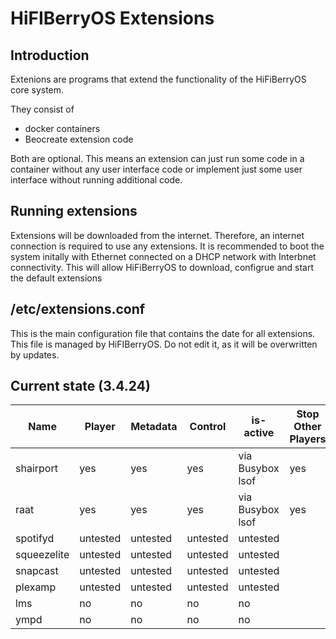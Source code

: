 # HiFIBerryOS Extensions

## Introduction

Extenions are programs that extend the functionality of the HiFiBerryOS core system. 

They consist of
- docker containers
- Beocreate extension code

Both are optional. This means an extension can just run some code in a container without
any user interface code or implement just some user interface without running additional 
code.

## Running extensions

Extensions will be downloaded from the internet. Therefore, an internet connection is 
required to use any extensions. It is recommended to boot the system initally with Ethernet 
connected on a DHCP network with Interbnet connectivity. This will allow HiFiBerryOS to
download, configrue and start the default extensions

## /etc/extensions.conf

This is the main configuration file that contains the date for all extensions.
This file is managed by HiFIBerryOS. Do not edit it, as it will be overwritten by updates.

## Current state (3.4.24)
| Name      | Player      | Metadata       | Control     | is-active|Stop Other Players |
|-----------|-------------|----------------|-------------|----------|-------------------|
|shairport|yes|yes|yes|via Busybox lsof|yes|
|raat|yes|yes|yes|via Busybox lsof|yes|
|spotifyd|untested|untested|untested|untested|
|squeezelite|untested|untested|untested|untested|
|snapcast|untested|untested|untested|untested|
|plexamp|untested|untested|untested|untested|
|lms|no|no|no|no|
|ympd|no|no|no|no|
